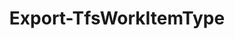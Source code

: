 ﻿---
title: Export-TfsWorkItemType
breadcrumbs: [ "WorkItem", "WorkItemType" ]
parent: "WorkItem.WorkItemType"
description: "Exports an XML work item type definition from a team project. "
remarks: 
parameterSets: 
  "_All_": [ AsXml, Collection, Destination, Encoding, Force, IncludeGlobalLists, Project, Server, Type ] 
  "Export to file":  
    Type: 
      type: "string"  
      position: "0"  
    Collection: 
      type: "object"  
    Destination: 
      type: "string"  
    Encoding: 
      type: "string"  
    Force: 
      type: "SwitchParameter"  
    IncludeGlobalLists: 
      type: "SwitchParameter"  
    Project: 
      type: "object"  
    Server: 
      type: "object"  
  "Export to output stream":  
    Type: 
      type: "string"  
      position: "0"  
    AsXml: 
      type: "SwitchParameter"  
      required: true  
    Collection: 
      type: "object"  
    IncludeGlobalLists: 
      type: "SwitchParameter"  
    Project: 
      type: "object"  
    Server: 
      type: "object" 
parameters: 
  - name: "Type" 
    description: "Specifies one or more work item types to export. Wildcards are supported. When omitted, all work item types in the given project are exported " 
    globbing: false 
    position: 0 
    type: "string" 
    aliases: [ Name ] 
    defaultValue: "*" 
  - name: "Name" 
    description: "Specifies one or more work item types to export. Wildcards are supported. When omitted, all work item types in the given project are exported This is an alias of the Type parameter." 
    globbing: false 
    position: 0 
    type: "string" 
    aliases: [ Name ] 
    defaultValue: "*" 
  - name: "IncludeGlobalLists" 
    description: "Exports the definitions of referenced global lists. When omitted, global list definitions are not included in the exported XML document. " 
    globbing: false 
    type: "SwitchParameter" 
    defaultValue: "False" 
  - name: "Destination" 
    description: "Specifies the path to the folder where exported types are saved. " 
    globbing: false 
    type: "string" 
  - name: "Encoding" 
    description: "Specifies the encoding for the exported XML files. When omitted, defaults to UTF-8. " 
    globbing: false 
    type: "string" 
    defaultValue: "UTF-8" 
  - name: "Force" 
    description: "Allows the cmdlet to overwrite an existing file in the destination folder. " 
    globbing: false 
    type: "SwitchParameter" 
    defaultValue: "False" 
  - name: "AsXml" 
    description: "Exports the saved query to the standard output stream as a string-encoded XML document. " 
    required: true 
    globbing: false 
    type: "SwitchParameter" 
    defaultValue: "False" 
  - name: "Project" 
    description: "Specifies the name of the Team Project, its ID (a GUID), or a Microsoft.TeamFoundation.Core.WebApi.TeamProject object to connect to. When omitted, it defaults to the connection set by Connect-TfsTeamProject (if any). For more details, see the Get-TfsTeamProject cmdlet. " 
    globbing: false 
    pipelineInput: "true (ByValue)" 
    type: "object" 
  - name: "Collection" 
    description: "Specifies the URL to the Team Project Collection or Azure DevOps Organization to connect to, a TfsTeamProjectCollection object (Windows PowerShell only), or a VssConnection object. You can also connect to an Azure DevOps Services organizations by simply providing its name instead of the full URL. For more details, see the Get-TfsTeamProjectCollection cmdlet. When omitted, it defaults to the connection set by Connect-TfsTeamProjectCollection (if any). " 
    globbing: false 
    type: "object" 
    aliases: [ Organization ] 
  - name: "Organization" 
    description: "Specifies the URL to the Team Project Collection or Azure DevOps Organization to connect to, a TfsTeamProjectCollection object (Windows PowerShell only), or a VssConnection object. You can also connect to an Azure DevOps Services organizations by simply providing its name instead of the full URL. For more details, see the Get-TfsTeamProjectCollection cmdlet. When omitted, it defaults to the connection set by Connect-TfsTeamProjectCollection (if any). This is an alias of the Collection parameter." 
    globbing: false 
    type: "object" 
    aliases: [ Organization ] 
  - name: "Server" 
    description: "Specifies the URL to the Team Foundation Server to connect to, a TfsConfigurationServer object (Windows PowerShell only), or a VssConnection object. When omitted, it defaults to the connection set by Connect-TfsConfiguration (if any). For more details, see the Get-TfsConfigurationServer cmdlet. " 
    globbing: false 
    type: "object"
inputs: 
  - type: "System.Object" 
    description: "Specifies the name of the Team Project, its ID (a GUID), or a Microsoft.TeamFoundation.Core.WebApi.TeamProject object to connect to. When omitted, it defaults to the connection set by Connect-TfsTeamProject (if any). For more details, see the Get-TfsTeamProject cmdlet. "
outputs: 
  - type: "System.String" 
    description: 
notes: 
relatedLinks: 
  - text: "Online Version:" 
    uri: "https://tfscmdlets.dev/docs/cmdlets/WorkItem/WorkItemType/Export-TfsWorkItemType"
aliases: 
examples: 
---
